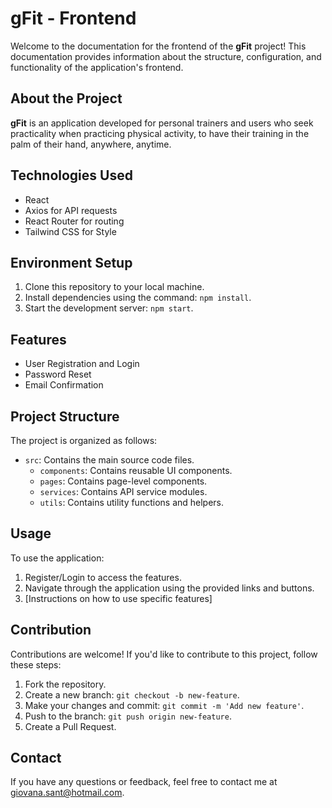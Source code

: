 # gFit - Frontend

Welcome to the documentation for the frontend of the **gFit** project! This documentation provides information about the structure, configuration, and functionality of the application's frontend.

## About the Project

**gFit** is an application developed for personal trainers and users who seek practicality when practicing physical activity, to have their training in the palm of their hand, anywhere, anytime.

## Technologies Used

- React
- Axios for API requests
- React Router for routing
- Tailwind CSS for Style

## Environment Setup

1. Clone this repository to your local machine.
2. Install dependencies using the command: `npm install`.
3. Start the development server: `npm start`.

## Features

- User Registration and Login
- Password Reset
- Email Confirmation

## Project Structure

The project is organized as follows:

- `src`: Contains the main source code files.
  - `components`: Contains reusable UI components.
  - `pages`: Contains page-level components.
  - `services`: Contains API service modules.
  - `utils`: Contains utility functions and helpers.

## Usage

To use the application:

1. Register/Login to access the features.
2. Navigate through the application using the provided links and buttons.
3. [Instructions on how to use specific features]

## Contribution

Contributions are welcome! If you'd like to contribute to this project, follow these steps:

1. Fork the repository.
2. Create a new branch: `git checkout -b new-feature`.
3. Make your changes and commit: `git commit -m 'Add new feature'`.
4. Push to the branch: `git push origin new-feature`.
5. Create a Pull Request.

## Contact

If you have any questions or feedback, feel free to contact me at giovana.sant@hotmail.com.

